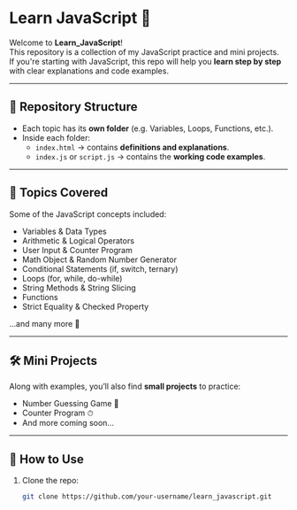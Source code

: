# Learn JavaScript 🚀

Welcome to **Learn_JavaScript**!  
This repository is a collection of my JavaScript practice and mini projects.  
If you're starting with JavaScript, this repo will help you **learn step by step** with clear explanations and code examples.

---

## 📂 Repository Structure
- Each topic has its **own folder** (e.g. Variables, Loops, Functions, etc.).
- Inside each folder:
  - `index.html` → contains **definitions and explanations**.  
  - `index.js` or `script.js` → contains the **working code examples**.  

---


## 📘 Topics Covered
Some of the JavaScript concepts included:
- Variables & Data Types  
- Arithmetic & Logical Operators  
- User Input & Counter Program  
- Math Object & Random Number Generator  
- Conditional Statements (if, switch, ternary)  
- Loops (for, while, do-while)  
- String Methods & String Slicing  
- Functions  
- Strict Equality & Checked Property  

…and many more 🚀

---

## 🛠 Mini Projects
Along with examples, you’ll also find **small projects** to practice:
- Number Guessing Game 🎲  
- Counter Program ⏱  
- And more coming soon...  

---

## 🎯 How to Use
1. Clone the repo:
   ```bash
   git clone https://github.com/your-username/learn_javascript.git
